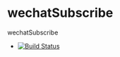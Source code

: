 # wechatSubscribe
wechatSubscribe

- [![Build Status](https://travis-ci.org/jymsy/wechatSubscribe.svg?branch=master)](https://travis-ci.org/jymsy/wechatSubscribe)